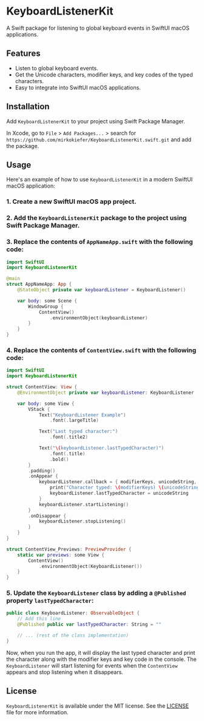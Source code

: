 # KeyboardListenerKit

A Swift package for listening to global keyboard events in SwiftUI macOS applications.

## Features

- Listen to global keyboard events.
- Get the Unicode characters, modifier keys, and key codes of the typed characters.
- Easy to integrate into SwiftUI macOS applications.

## Installation

Add `KeyboardListenerKit` to your project using Swift Package Manager.

In Xcode, go to `File` > `Add Packages...` > search for `https://github.com/mirkokiefer/KeyboardListenerKit.swift.git` and add the package.

## Usage

Here's an example of how to use `KeyboardListenerKit` in a modern SwiftUI macOS application:

### 1. Create a new SwiftUI macOS app project.

### 2. Add the `KeyboardListenerKit` package to the project using Swift Package Manager.

### 3. Replace the contents of `AppNameApp.swift` with the following code:

```swift
import SwiftUI
import KeyboardListenerKit

@main
struct AppNameApp: App {
    @StateObject private var keyboardListener = KeyboardListener()

    var body: some Scene {
        WindowGroup {
            ContentView()
                .environmentObject(keyboardListener)
        }
    }
}
```

### 4. Replace the contents of `ContentView.swift` with the following code:

```swift
import SwiftUI
import KeyboardListenerKit

struct ContentView: View {
    @EnvironmentObject private var keyboardListener: KeyboardListener

    var body: some View {
        VStack {
            Text("KeyboardListener Example")
                .font(.largeTitle)

            Text("Last typed character:")
                .font(.title2)

            Text("\(keyboardListener.lastTypedCharacter)")
                .font(.title)
                .bold()
        }
        .padding()
        .onAppear {
            keyboardListener.callback = { modifierKeys, unicodeString, keyCode in
                print("Character typed: \(modifierKeys) \(unicodeString) \(keyCode)")
                keyboardListener.lastTypedCharacter = unicodeString
            }
            keyboardListener.startListening()
        }
        .onDisappear {
            keyboardListener.stopListening()
        }
    }
}

struct ContentView_Previews: PreviewProvider {
    static var previews: some View {
        ContentView()
            .environmentObject(KeyboardListener())
    }
}
```

### 5. Update the `KeyboardListener` class by adding a `@Published` property `lastTypedCharacter`:

```swift
public class KeyboardListener: ObservableObject {
    // Add this line
    @Published public var lastTypedCharacter: String = ""

    // ... (rest of the class implementation)
}
```

Now, when you run the app, it will display the last typed character and print the character along with the modifier keys and key code in the console. The `KeyboardListener` will start listening for events when the `ContentView` appears and stop listening when it disappears.

## License

`KeyboardListenerKit` is available under the MIT license. See the [LICENSE](LICENSE) file for more information.